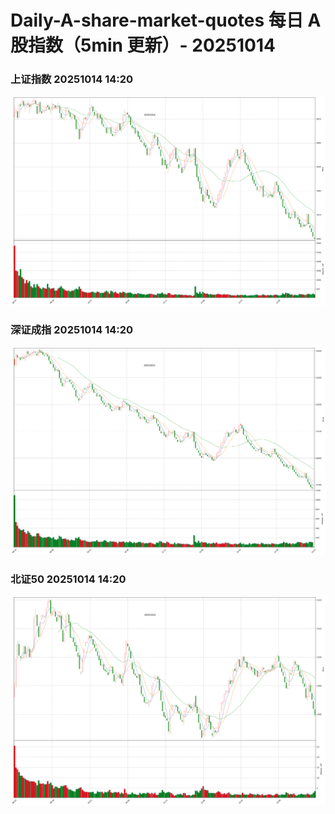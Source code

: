 
# Daily-A-share-market-quotes 每日 A 股指数（5min 更新）- 20251014

### 上证指数 20251014 14:20
![](./fig/2025/10/20251014-sh000001.png)

### 深证成指 20251014 14:20
![](./fig/2025/10/20251014-sz399001.png)

### 北证50 20251014 14:20
![](./fig/2025/10/20251014-bj899050.png)

